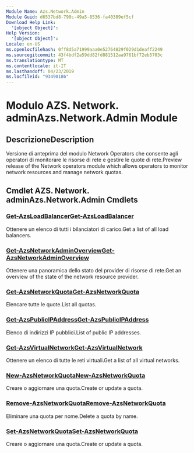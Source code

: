 ```yaml
---
Module Name: Azs.Network.Admin
Module Guid: d6537bd8-790c-49a5-8536-fa40389ef5cf
Download Help Link:
  '[object Object]': 
Help Version:
  '[object Object]': 
Locale: en-US
ms.openlocfilehash: 0ff8d5a71999aaa0e52764829f029d1deaff2249
ms.sourcegitcommit: 43f4bdf2a59dd82fd881512aa9761bf72eb5703c
ms.translationtype: MT
ms.contentlocale: it-IT
ms.lasthandoff: 04/23/2019
ms.locfileid: "93490186"
---
```

# <span data-ttu-id="b0270-101">Modulo AZS. Network. admin</span><span class="sxs-lookup"><span data-stu-id="b0270-101">Azs.Network.Admin Module</span></span>
## <span data-ttu-id="b0270-102">Descrizione</span><span class="sxs-lookup"><span data-stu-id="b0270-102">Description</span></span>
<span data-ttu-id="b0270-103">Versione di anteprima del modulo Network Operators che consente agli operatori di monitorare le risorse di rete e gestire le quote di rete.</span><span class="sxs-lookup"><span data-stu-id="b0270-103">Preview release of the Network operators module which allows operators to monitor network resources and manage network quotas.</span></span>

## <span data-ttu-id="b0270-104">Cmdlet AZS. Network. admin</span><span class="sxs-lookup"><span data-stu-id="b0270-104">Azs.Network.Admin Cmdlets</span></span>
### [<span data-ttu-id="b0270-105">Get-AzsLoadBalancer</span><span class="sxs-lookup"><span data-stu-id="b0270-105">Get-AzsLoadBalancer</span></span>](Get-AzsLoadBalancer.md)
<span data-ttu-id="b0270-106">Ottenere un elenco di tutti i bilanciatori di carico.</span><span class="sxs-lookup"><span data-stu-id="b0270-106">Get a list of all load balancers.</span></span>

### [<span data-ttu-id="b0270-107">Get-AzsNetworkAdminOverview</span><span class="sxs-lookup"><span data-stu-id="b0270-107">Get-AzsNetworkAdminOverview</span></span>](Get-AzsNetworkAdminOverview.md)
<span data-ttu-id="b0270-108">Ottenere una panoramica dello stato del provider di risorse di rete.</span><span class="sxs-lookup"><span data-stu-id="b0270-108">Get an overview of the state of the network resource provider.</span></span>

### [<span data-ttu-id="b0270-109">Get-AzsNetworkQuota</span><span class="sxs-lookup"><span data-stu-id="b0270-109">Get-AzsNetworkQuota</span></span>](Get-AzsNetworkQuota.md)
<span data-ttu-id="b0270-110">Elencare tutte le quote.</span><span class="sxs-lookup"><span data-stu-id="b0270-110">List all quotas.</span></span>

### [<span data-ttu-id="b0270-111">Get-AzsPublicIPAddress</span><span class="sxs-lookup"><span data-stu-id="b0270-111">Get-AzsPublicIPAddress</span></span>](Get-AzsPublicIPAddress.md)
<span data-ttu-id="b0270-112">Elenco di indirizzi IP pubblici.</span><span class="sxs-lookup"><span data-stu-id="b0270-112">List of public IP addresses.</span></span>

### [<span data-ttu-id="b0270-113">Get-AzsVirtualNetwork</span><span class="sxs-lookup"><span data-stu-id="b0270-113">Get-AzsVirtualNetwork</span></span>](Get-AzsVirtualNetwork.md)
<span data-ttu-id="b0270-114">Ottenere un elenco di tutte le reti virtuali.</span><span class="sxs-lookup"><span data-stu-id="b0270-114">Get a list of all virtual networks.</span></span>

### [<span data-ttu-id="b0270-115">New-AzsNetworkQuota</span><span class="sxs-lookup"><span data-stu-id="b0270-115">New-AzsNetworkQuota</span></span>](New-AzsNetworkQuota.md)
<span data-ttu-id="b0270-116">Creare o aggiornare una quota.</span><span class="sxs-lookup"><span data-stu-id="b0270-116">Create or update a quota.</span></span>

### [<span data-ttu-id="b0270-117">Remove-AzsNetworkQuota</span><span class="sxs-lookup"><span data-stu-id="b0270-117">Remove-AzsNetworkQuota</span></span>](Remove-AzsNetworkQuota.md)
<span data-ttu-id="b0270-118">Eliminare una quota per nome.</span><span class="sxs-lookup"><span data-stu-id="b0270-118">Delete a quota by name.</span></span>

### [<span data-ttu-id="b0270-119">Set-AzsNetworkQuota</span><span class="sxs-lookup"><span data-stu-id="b0270-119">Set-AzsNetworkQuota</span></span>](Set-AzsNetworkQuota.md)
<span data-ttu-id="b0270-120">Creare o aggiornare una quota.</span><span class="sxs-lookup"><span data-stu-id="b0270-120">Create or update a quota.</span></span>

